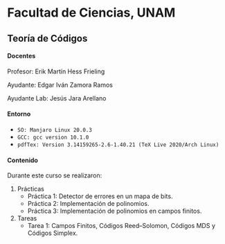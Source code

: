 # Facultad de Ciencias, UNAM

## Teoría de Códigos

#### Docentes

Profesor: Erik Martín Hess Frieling

Ayudante: Edgar Iván Zamora Ramos

Ayudante Lab: Jesús Jara Arellano

#### Entorno

* `SO: Manjaro Linux 20.0.3`
* `GCC: gcc version 10.1.0`
* `pdfTex: Version 3.14159265-2.6-1.40.21 (TeX Live 2020/Arch Linux)`


#### Contenido

Durante este curso se realizaron:
1. Prácticas
   * Práctica 1: Detector de errores en un mapa de bits.
   * Práctica 2: Implementación de polinomios.
   * Práctica 3: Implementación de polinomios en campos finitos.
2. Tareas
   * Tarea 1: Campos Finitos, Códigos Reed–Solomon, Códigos MDS y Códigos Simplex.
